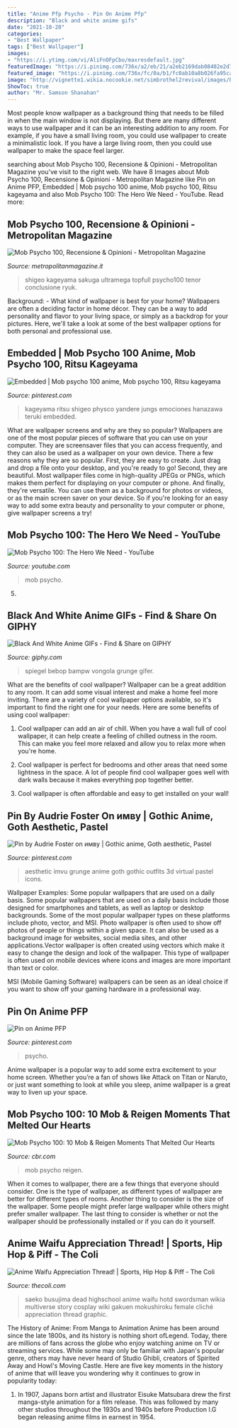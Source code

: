 ```yaml
---
title: "Anime Pfp Psycho - Pin On Anime Pfp"
description: "Black and white anime gifs"
date: "2021-10-20"
categories:
- "Best Wallpaper"
tags: ["Best Wallpaper"]
images:
- "https://i.ytimg.com/vi/AliFnOFpCbo/maxresdefault.jpg"
featuredImage: "https://i.pinimg.com/736x/a2/eb/21/a2eb2169dab08402e2d708df4c16606a.jpg"
featured_image: "https://i.pinimg.com/736x/fc/0a/b1/fc0ab10a8b026fa95caf87070b9ef912.jpg"
image: "http://vignette1.wikia.nocookie.net/simbrothel2revival/images/b/b3/941219.jpg/revision/latest?cb=20120321093845"
ShowToc: true
author: "Mr. Samson Shanahan"
---
```



Most people know wallpaper as a background thing that needs to be filled in when the main window is not displaying. But there are many different ways to use wallpaper and it can be an interesting addition to any room. For example, if you have a small living room, you could use wallpaper to create a minimalistic look. If you have a large living room, then you could use wallpaper to make the space feel larger.

	

		
searching about Mob Psycho 100, Recensione &amp; Opinioni - Metropolitan Magazine you've visit to the right web. We have 8 Images about Mob Psycho 100, Recensione &amp; Opinioni - Metropolitan Magazine like Pin on Anime PFP, Embedded | Mob psycho 100 anime, Mob psycho 100, Ritsu kageyama and also Mob Psycho 100: The Hero We Need - YouTube. Read more:
		
    
## Mob Psycho 100, Recensione &amp; Opinioni - Metropolitan Magazine

<img loading=lazy src="https://i0.wp.com/metropolitanmagazine.it/wp-content/uploads/2019/06/Mob-Psycho-100-6.gif" onerror="this.onerror=null;this.src='https://tse1.mm.bing.net/th?id=OIP.yeDwBUNI1QgihFdetgjEnAHaEK&amp;pid=15.1';" alt="Mob Psycho 100, Recensione &amp; Opinioni - Metropolitan Magazine">

_Source: metropolitanmagazine.it_

>shigeo kageyama sakuga ultramega topfull psycho100 tenor conclusione ryuk. 

	

Background: - What kind of wallpaper is best for your home?
Wallpapers are often a deciding factor in home décor. They can be a way to add personality and flavor to your living space, or simply as a backdrop for your pictures. Here, we'll take a look at some of the best wallpaper options for both personal and professional use.

    
## Embedded | Mob Psycho 100 Anime, Mob Psycho 100, Ritsu Kageyama

<img loading=lazy src="https://i.pinimg.com/736x/a6/05/51/a605519d5a4f0f38ff7312cdad8fb88b.jpg" onerror="this.onerror=null;this.src='https://tse3.mm.bing.net/th?id=OIP.8aleKWT9H3S55mDkoupZvgHaNG&amp;pid=15.1';" alt="Embedded | Mob psycho 100 anime, Mob psycho 100, Ritsu kageyama">

_Source: pinterest.com_

>kageyama ritsu shigeo physco yandere jungs emociones hanazawa teruki embedded. 

	

What are wallpaper screens and why are they so popular?
Wallpapers are one of the most popular pieces of software that you can use on your computer. They are screensaver files that you can access frequently, and they can also be used as a wallpaper on your own device. There a few reasons why they are so popular. First, they are easy to create. Just drag and drop a file onto your desktop, and you're ready to go! Second, they are beautiful. Most wallpaper files come in high-quality JPEGs or PNGs, which makes them perfect for displaying on your computer or phone. And finally, they're versatile. You can use them as a background for photos or videos, or as the main screen saver on your device. So if you're looking for an easy way to add some extra beauty and personality to your computer or phone, give wallpaper screens a try!

    
## Mob Psycho 100: The Hero We Need - YouTube

<img loading=lazy src="https://i.ytimg.com/vi/AliFnOFpCbo/maxresdefault.jpg" onerror="this.onerror=null;this.src='https://tse3.mm.bing.net/th?id=OIP._xM46xNqJuRLFSxvrC2LTwHaEK&amp;pid=15.1';" alt="Mob Psycho 100: The Hero We Need - YouTube">

_Source: youtube.com_

>mob psycho. 

	

5.

    
## Black And White Anime GIFs - Find &amp; Share On GIPHY

<img loading=lazy src="https://media.giphy.com/media/Xgv4JWStkkuJy/giphy.gif" onerror="this.onerror=null;this.src='https://tse3.mm.bing.net/th?id=OIP.2Gmx80GU3fBw1JDbpznX6gHaFj&amp;pid=15.1';" alt="Black And White Anime GIFs - Find &amp; Share on GIPHY">

_Source: giphy.com_

>spiegel bebop bampw vongola grunge gifer. 

	

What are the benefits of cool wallpaper?
Wallpaper can be a great addition to any room. It can add some visual interest and make a home feel more inviting. There are a variety of cool wallpaper options available, so it's important to find the right one for your needs. Here are some benefits of using cool wallpaper: 
1. Cool wallpaper can add an air of chill. When you have a wall full of cool wallpaper, it can help create a feeling of chilled outness in the room. This can make you feel more relaxed and allow you to relax more when you're home. 

2. Cool wallpaper is perfect for bedrooms and other areas that need some lightness in the space. A lot of people find cool wallpaper goes well with dark walls because it makes everything pop together better. 

3. Cool wallpaper is often affordable and easy to get installed on your wall!

    
## Pin By Audrie Foster On имву | Gothic Anime, Goth Aesthetic, Pastel

<img loading=lazy src="https://i.pinimg.com/736x/fc/0a/b1/fc0ab10a8b026fa95caf87070b9ef912.jpg" onerror="this.onerror=null;this.src='https://tse2.mm.bing.net/th?id=OIP._VhcyZ1o016YWWZKFlRsZgHaKL&amp;pid=15.1';" alt="Pin by Audrie Foster on имву | Gothic anime, Goth aesthetic, Pastel">

_Source: pinterest.com_

>aesthetic imvu grunge anime goth gothic outfits 3d virtual pastel icons. 

	

Wallpaper Examples: Some popular wallpapers that are used on a daily basis.
Some popular wallpapers that are used on a daily basis include those designed for smartphones and tablets, as well as laptop or desktop backgrounds. Some of the most popular wallpaper types on these platforms include photo, vector, and MSI. 
Photo wallpaper is often used to show off photos of people or things within a given space. It can also be used as a background image for websites, social media sites, and other applications.Vector wallpaper is often created using vectors which make it easy to change the design and look of the wallpaper. This type of wallpaper is often used on mobile devices where icons and images are more important than text or color. 

MSI (Mobile Gaming Software) wallpapers can be seen as an ideal choice if you want to show off your gaming hardware in a professional way.

    
## Pin On Anime PFP

<img loading=lazy src="https://i.pinimg.com/736x/a2/eb/21/a2eb2169dab08402e2d708df4c16606a.jpg" onerror="this.onerror=null;this.src='https://tse2.mm.bing.net/th?id=OIP._6wRNsFZ05QAfJ1nX3DY8wHaIO&amp;pid=15.1';" alt="Pin on Anime PFP">

_Source: pinterest.com_

>psycho. 

	

Anime wallpaper is a popular way to add some extra excitement to your home screen. Whether you’re a fan of shows like Attack on Titan or Naruto, or just want something to look at while you sleep, anime wallpaper is a great way to liven up your space.

    
## Mob Psycho 100: 10 Mob &amp; Reigen Moments That Melted Our Hearts

<img loading=lazy src="https://static3.cbrimages.com/wordpress/wp-content/uploads/2019/07/Mob-Psycho-100-feature.jpg" onerror="this.onerror=null;this.src='https://tse3.mm.bing.net/th?id=OIP.UnQfrSda1ydXy2HhRrB7-gHaD5&amp;pid=15.1';" alt="Mob Psycho 100: 10 Mob &amp; Reigen Moments That Melted Our Hearts">

_Source: cbr.com_

>mob psycho reigen. 

	

When it comes to wallpaper, there are a few things that everyone should consider. One is the type of wallpaper, as different types of wallpaper are better for different types of rooms. Another thing to consider is the size of the wallpaper. Some people might prefer large wallpaper while others might prefer smaller wallpaper. The last thing to consider is whether or not the wallpaper should be professionally installed or if you can do it yourself.

    
## Anime Waifu Appreciation Thread! | Sports, Hip Hop &amp; Piff - The Coli

<img loading=lazy src="http://vignette1.wikia.nocookie.net/simbrothel2revival/images/b/b3/941219.jpg/revision/latest?cb=20120321093845" onerror="this.onerror=null;this.src='https://tse2.mm.bing.net/th?id=OIP.JIm9E5MEaxiUjvvSkPjc9wHaJ4&amp;pid=15.1';" alt="Anime Waifu Appreciation Thread! | Sports, Hip Hop &amp; Piff - The Coli">

_Source: thecoli.com_

>saeko busujima dead highschool anime waifu hotd swordsman wikia multiverse story cosplay wiki gakuen mokushiroku female cliché appreciation thread graphic. 

	

The History of Anime: From Manga to Animation
Anime has been around since the late 1800s, and its history is nothing short ofLegend. Today, there are millions of fans across the globe who enjoy watching anime on TV or streaming services. While some may only be familiar with Japan's popular genre, others may have never heard of Studio Ghibli, creators of Spirited Away and Howl's Moving Castle. Here are five key moments in the history of anime that will leave you wondering why it continues to grow in popularity today:
1) In 1907, Japans born artist and illustrator Eisuke Matsubara drew the first manga-style animation for a film release. This was followed by many other studios throughout the 1930s and 1940s before Production I.G began releasing anime films in earnest in 1954.

